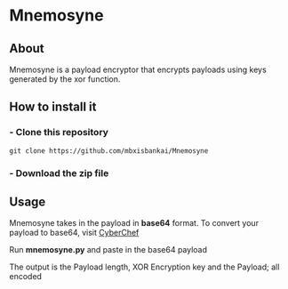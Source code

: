 # Mnemosyne
## About
Mnemosyne is a payload encryptor that encrypts payloads using keys generated by the xor function.

## How to install it
### - Clone this repository
```
git clone https://github.com/mbxisbankai/Mnemosyne
```
### - Download the zip file

## Usage
Mnemosyne takes in the payload in **base64** format.
To convert your payload to base64, visit <a href="https://gchq.github.io/CyberChef/">CyberChef</a>

Run **mnemosyne.py** and paste in the base64 payload

The output is the Payload length, XOR Encryption key and the Payload; all encoded







